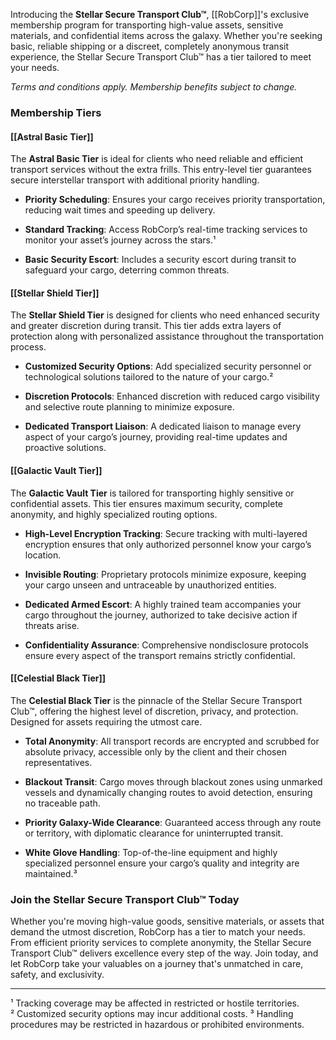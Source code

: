Introducing the **Stellar Secure Transport Club™**, [[RobCorp]]'s exclusive membership program for transporting high-value assets, sensitive materials, and confidential items across the galaxy. Whether you're seeking basic, reliable shipping or a discreet, completely anonymous transit experience, the Stellar Secure Transport Club™ has a tier tailored to meet your needs.

_Terms and conditions apply. Membership benefits subject to change._

### **Membership Tiers**

#### **[[Astral Basic Tier]]**

The **Astral Basic Tier** is ideal for clients who need reliable and efficient transport services without the extra frills. This entry-level tier guarantees secure interstellar transport with additional priority handling.

- **Priority Scheduling**: Ensures your cargo receives priority transportation, reducing wait times and speeding up delivery.
    
- **Standard Tracking**: Access RobCorp’s real-time tracking services to monitor your asset’s journey across the stars.¹
    
- **Basic Security Escort**: Includes a security escort during transit to safeguard your cargo, deterring common threats.
    

#### **[[Stellar Shield Tier]]**

The **Stellar Shield Tier** is designed for clients who need enhanced security and greater discretion during transit. This tier adds extra layers of protection along with personalized assistance throughout the transportation process.

- **Customized Security Options**: Add specialized security personnel or technological solutions tailored to the nature of your cargo.²
    
- **Discretion Protocols**: Enhanced discretion with reduced cargo visibility and selective route planning to minimize exposure.
    
- **Dedicated Transport Liaison**: A dedicated liaison to manage every aspect of your cargo’s journey, providing real-time updates and proactive solutions.
    

#### **[[Galactic Vault Tier]]**

The **Galactic Vault Tier** is tailored for transporting highly sensitive or confidential assets. This tier ensures maximum security, complete anonymity, and highly specialized routing options.

- **High-Level Encryption Tracking**: Secure tracking with multi-layered encryption ensures that only authorized personnel know your cargo’s location.
    
- **Invisible Routing**: Proprietary protocols minimize exposure, keeping your cargo unseen and untraceable by unauthorized entities.
    
- **Dedicated Armed Escort**: A highly trained team accompanies your cargo throughout the journey, authorized to take decisive action if threats arise.
    
- **Confidentiality Assurance**: Comprehensive nondisclosure protocols ensure every aspect of the transport remains strictly confidential.
    

#### **[[Celestial Black Tier]]**

The **Celestial Black Tier** is the pinnacle of the Stellar Secure Transport Club™, offering the highest level of discretion, privacy, and protection. Designed for assets requiring the utmost care.

- **Total Anonymity**: All transport records are encrypted and scrubbed for absolute privacy, accessible only by the client and their chosen representatives.
    
- **Blackout Transit**: Cargo moves through blackout zones using unmarked vessels and dynamically changing routes to avoid detection, ensuring no traceable path.
    
- **Priority Galaxy-Wide Clearance**: Guaranteed access through any route or territory, with diplomatic clearance for uninterrupted transit.
    
- **White Glove Handling**: Top-of-the-line equipment and highly specialized personnel ensure your cargo’s quality and integrity are maintained.³
    

### **Join the Stellar Secure Transport Club™ Today**

Whether you're moving high-value goods, sensitive materials, or assets that demand the utmost discretion, RobCorp has a tier to match your needs. From efficient priority services to complete anonymity, the Stellar Secure Transport Club™ delivers excellence every step of the way. Join today, and let RobCorp take your valuables on a journey that's unmatched in care, safety, and exclusivity.

---

¹ Tracking coverage may be affected in restricted or hostile territories.  
² Customized security options may incur additional costs.
³ Handling procedures may be restricted in hazardous or prohibited environments.